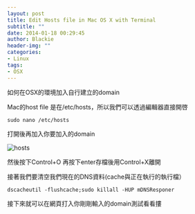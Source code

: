 ```yaml
---
layout: post
title: Edit Hosts file in Mac OS X with Terminal
subtitle: ""
date: 2014-01-18 00:29:45
author: Blackie
header-img: ""
categories:
- Linux
tags:
- OSX
---
```


如何在OSX的環境加入自行建立的domain

<!-- More -->

Mac的host file 是在/etc/hosts，所以我們可以透過編輯器直接開啓

	sudo nano /etc/hosts

打開後再加入你要加入的domain

![hosts](hosts.png)

然後按下Control+O 再按下enter存檔後用Control+X離開

接著我們要清空我們現在的DNS資料(cache與正在執行的執行檔）

	dscacheutil -flushcache;sudo killall -HUP mDNSResponer

接下來就可以在網頁打入你剛剛輸入的domain測試看看摟
